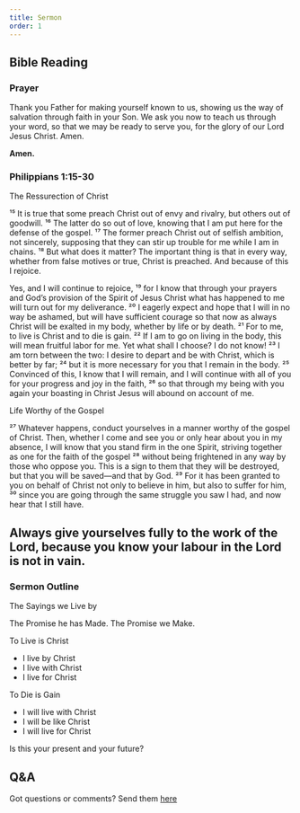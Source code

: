 ```yaml
---
title: Sermon 
order: 1
---
```


## Bible Reading

### Prayer
Thank you Father for making yourself known to us, showing us the way of salvation through faith in your Son. We ask you now to teach us through your word, so that we may be ready to serve you, for the glory of our Lord Jesus Christ. Amen. 

**Amen.**


### Philippians 1:15-30 
The Ressurection of Christ 

¹⁵ It is true that some preach Christ out of envy and rivalry, but others out of goodwill. ¹⁶ The latter do so out of love, knowing that I am put here for the defense of the gospel. ¹⁷ The former preach Christ out of selfish ambition, not sincerely, supposing that they can stir up trouble for me while I am in chains. ¹⁸ But what does it matter? The important thing is that in every way, whether from false motives or true, Christ is preached. And because of this I rejoice.

Yes, and I will continue to rejoice, ¹⁹ for I know that through your prayers and God’s provision of the Spirit of Jesus Christ what has happened to me will turn out for my deliverance. ²⁰ I eagerly expect and hope that I will in no way be ashamed, but will have sufficient courage so that now as always Christ will be exalted in my body, whether by life or by death. ²¹ For to me, to live is Christ and to die is gain. ²² If I am to go on living in the body, this will mean fruitful labor for me. Yet what shall I choose? I do not know! ²³ I am torn between the two: I desire to depart and be with Christ, which is better by far; ²⁴ but it is more necessary for you that I remain in the body. ²⁵ Convinced of this, I know that I will remain, and I will continue with all of you for your progress and joy in the faith, ²⁶ so that through my being with you again your boasting in Christ Jesus will abound on account of me.

Life Worthy of the Gospel

²⁷ Whatever happens, conduct yourselves in a manner worthy of the gospel of Christ. Then, whether I come and see you or only hear about you in my absence, I will know that you stand firm in the one Spirit, striving together as one for the faith of the gospel ²⁸ without being frightened in any way by those who oppose you. This is a sign to them that they will be destroyed, but that you will be saved—and that by God. ²⁹ For it has been granted to you on behalf of Christ not only to believe in him, but also to suffer for him, ³⁰ since you are going through the same struggle you saw I had, and now hear that I still have.




## Always give yourselves fully to the work of the Lord, because you know your labour in the Lord is not in vain.
### Sermon Outline

The Sayings we Live by

The Promise he has Made. The Promise we Make.

To Live is Christ
- I live by Christ
- I live with Christ
- I live for Christ

To Die is Gain
- I will live with Christ
- I will be like Christ
- I will live for Christ

Is this your present and your future?



## Q&A
Got questions or comments? Send them [here](https://tinyurl.com/SGHACQuestionsAnswers)

